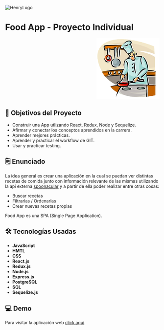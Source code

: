 ![HenryLogo](https://d31uz8lwfmyn8g.cloudfront.net/Assets/logo-henry-white-lg.png)

# Food App - Proyecto Individual

<p align="right">
  <img height="200" src="./cooking.png" />
</p>

## 🎯 Objetivos del Proyecto

- Construir una App utlizando React, Redux, Node y Sequelize.
- Afirmar y conectar los conceptos aprendidos en la carrera.
- Aprender mejores prácticas.
- Aprender y practicar el workflow de GIT.
- Usar y practicar testing.

## 🗒️ Enunciado 

La idea general es crear una aplicación en la cual se puedan ver distintas recetas de comida junto con información relevante de las mismas utilizando la api externa [spoonacular](https://spoonacular.com/food-api) y a partir de ella poder realizar entre otras cosas:

- Buscar recetas
- Filtrarlas / Ordenarlas
- Crear nuevas recetas propias

Food App es una SPA (Single Page Application).

## 🛠️ Tecnologías Usadas 

- __JavaScript__
- __HMTL__
- __CSS__
- __React.js__
- __Redux.js__
- __Node.js__
- __Express.js__
- __PostgreSQL__
- __SQL__
- __Sequelize.js__

## 💻 Demo

Para visitar la aplicación web [click aquí](https://pi-food-aouriarte.vercel.app).
